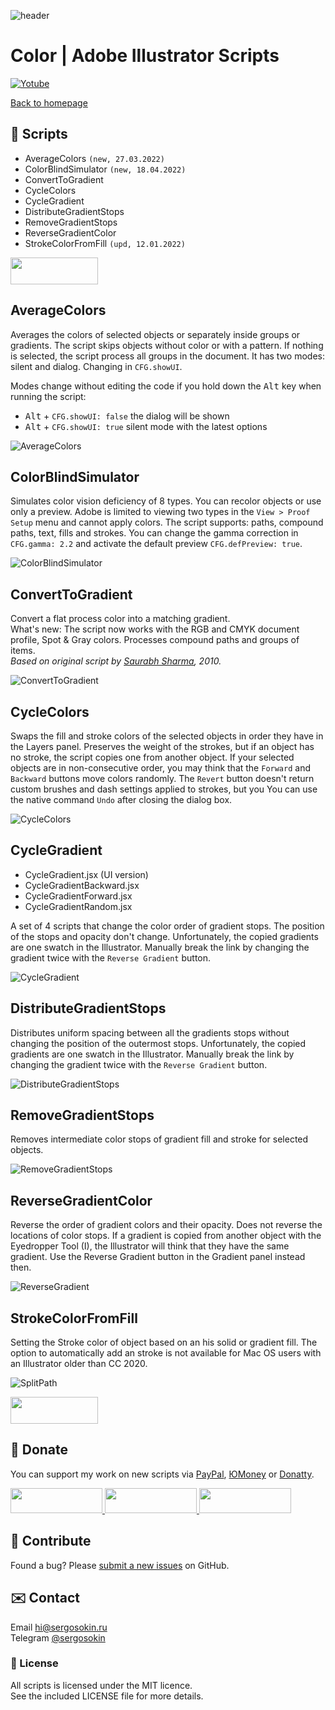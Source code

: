 ![header](https://i.ibb.co/mF018gV/emblem.png)
# Color | Adobe Illustrator Scripts

[![Yotube](https://img.shields.io/badge/-YouTube%20Channel-FF0000.svg)](https://www.youtube.com/c/SergOsokinArt/videos)

[Back to homepage](../README.md)

## 📜 Scripts
* AverageColors `(new, 27.03.2022)`
* ColorBlindSimulator `(new, 18.04.2022)`
* ConvertToGradient
* CycleColors
* CycleGradient
* DistributeGradientStops
* RemoveGradientStops
* ReverseGradientColor
* StrokeColorFromFill `(upd, 12.01.2022)`

<a href="https://bit.ly/2M0j95N">
  <img width="140" height="43" src="https://i.ibb.co/kg4KLJh/download-en.png">
</a> 

## AverageColors

Averages the colors of selected objects or separately inside groups or gradients. The script skips objects without color or with a pattern. If nothing is selected, the script process all groups in the document. It has two modes: silent and dialog. Changing in `CFG.showUI`.   

Modes change without editing the code if you hold down the <kbd>Alt</kbd> key when running the script:

* <kbd>Alt</kbd> + `CFG.showUI: false` the dialog will be shown
* <kbd>Alt</kbd> + `CFG.showUI: true` silent mode with the latest options

![AverageColors](https://i.ibb.co/6bjPmLh/average-colors.gif) 

## ColorBlindSimulator

Simulates color vision deficiency of 8 types. You can recolor objects or use only a preview. Adobe is limited to viewing two types in the `View > Proof Setup` menu and cannot apply colors. The script supports: paths, compound paths, text, fills and strokes. You can change the gamma correction in `CFG.gamma: 2.2` and activate the default preview `CFG.defPreview: true`.

![ColorBlindSimulator](https://i.ibb.co/ccps1mg/Color-Blind-Simulator.gif) 

## ConvertToGradient

Convert a flat process color into a matching gradient.   
What's new: The script now works with the RGB and CMYK document profile, Spot & Gray colors. Processes compound paths and groups of items.   
*Based on original script by [Saurabh Sharma](https://tutsplus.com/authors/saurabh-sharma), 2010.*  

![ConvertToGradient](https://i.ibb.co/44tG9JP/demo-Convert-To-Gradient.gif) 

## CycleColors

Swaps the fill and stroke colors of the selected objects in order they have in the Layers panel. Preserves the weight of the strokes, but if an object has no stroke, the script copies one from another object. If your selected objects are in non-consecutive order, you may think that the `Forward` and `Backward` buttons move colors randomly. The `Revert` button doesn't return custom brushes and dash settings applied to strokes, but you You can use the native command `Undo` after closing the dialog box.

![CycleColors](https://i.ibb.co/3zk9Jgs/Cycle-Colors.gif)

## CycleGradient

* CycleGradient.jsx (UI version)
* CycleGradientBackward.jsx
* CycleGradientForward.jsx
* CycleGradientRandom.jsx   

A set of 4 scripts that change the color order of gradient stops. The position of the stops and opacity don't change. Unfortunately, the copied gradients are one swatch in the Illustrator. Manually break the link by changing the gradient twice with the `Reverse Gradient` button.   

![CycleGradient](https://i.ibb.co/84GsCBK/cycle-Gradient.gif)

## DistributeGradientStops

Distributes uniform spacing between all the gradients stops without changing the position of the outermost stops. Unfortunately, the copied gradients are one swatch in the Illustrator. Manually break the link by changing the gradient twice with the `Reverse Gradient` button.  

![DistributeGradientStops](https://i.ibb.co/6XNkFqS/Distribute-Gradient-Stops.gif)

## RemoveGradientStops

Removes intermediate color stops of gradient fill and stroke for selected objects.

![RemoveGradientStops](https://i.ibb.co/cv6wgPq/remove-Gradient-Stops.gif)

## ReverseGradientColor

Reverse the order of gradient colors and their opacity. Does not reverse the locations of color stops. If a gradient is copied from another object with the Eyedropper Tool (I), the Illustrator will think that they have the same gradient. Use the Reverse Gradient button in the Gradient panel instead then.   

![ReverseGradient](https://i.ibb.co/Fg8nnHZ/Reverse-Gradient-Color.gif)

## StrokeColorFromFill

Setting the Stroke color of object based on an his solid or gradient fill. The option to automatically add an stroke is not available for Mac OS users with an Illustrator older than CC 2020.   

![SplitPath](https://i.ibb.co/8dtK1V3/demo-Stroke-Color-From-Fill.gif)

<a href="https://bit.ly/2M0j95N">
  <img width="140" height="43" src="https://i.ibb.co/kg4KLJh/download-en.png">
</a> 

## 💸 Donate
You can support my work on new scripts via [PayPal], [ЮMoney] or [Donatty].  

[PayPal]: https://paypal.me/osokin/3usd
[ЮMoney]: https://yoomoney.ru/to/410011149615582
[Donatty]: https://donatty.com/sergosokin

<a href="https://paypal.me/osokin/3usd">
  <img width="147" height="40" src="https://i.ibb.co/Z8Wd8Sn/paypal-badge.png" >
</a>

<a href="https://yoomoney.ru/to/410011149615582">
  <img width="147" height="40" src="https://i.ibb.co/448NHjM/yoomoney-badge.png" >
</a>

<a href="https://donatty.com/sergosokin">
  <img width="147" height="40" src="https://i.ibb.co/p2Qj9Fr/donatty-badge.png" >
</a>

## 🤝 Contribute

Found a bug? Please [submit a new issues](https://github.com/creold/illustrator-scripts/issues) on GitHub.

## ✉️ Contact
Email <hi@sergosokin.ru>  
Telegram [@sergosokin](https://t.me/sergosokin)

### 📝 License

All scripts is licensed under the MIT licence.  
See the included LICENSE file for more details.